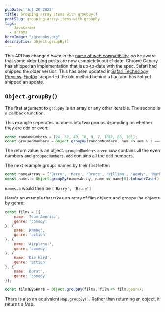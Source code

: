 ```yaml
---
pubDate: 'Jul 20 2023'
title: Grouping array items with groupBy()
postSlug: grouping-array-items-with-groupby
tags:
  - JavaScript
  - arrays
heroImage: "/groupby.png"
description: Object.groupBy()
---
```


This API has changed *twice* in the [name of web compatibility](https://github.com/tc39/proposal-array-grouping#why-static-methods), so be aware that some older blog posts are now completely out of date. Chrome Canary has shipped an implementation that is up-to-date with the spec. Safari had shipped the older version. This has been updated in [Safari Technology Preview](https://webkit.org/blog/14390/release-notes-for-safari-technology-preview-174/#:~:text=Renamed%20.groupByToMap()%20on%20Array%20to%20.groupBy()%20on%20Object%20and%20Map). [Firefox](https://caniuse.com/mdn-javascript_builtins_array_group) supported the old method behind a flag and has not yet shipped an update. 

## `Object.groupBy()`

The first argument to `groupBy` is an array or any other iterable. The second is a callback function. 

This example seperates numbers into two groups depending on whether they are odd or even:
```js
const randomNumbers = [24, 32, 49, 10, 9, 7, 1082, 88, 101];
const groupedNumbers = Object.groupBy(randomNumbers, num => num % 2 === 0 ? 'even' : 'odd');
```
The return value is an object. `groupedNumbers.even` now contains all the even numbers and `groupedNumbers.odd` contains all the odd numbers.

The next example groups names by their first letter:
```js
const namesArray = ['Barry', 'Mary', 'Bruce', 'William', 'Wendy', 'Mark'];
const names = Object.groupBy(namesArray, name => name[0].toLowerCase());
```
`names.b` would then be `['Barry', 'Bruce']`

Here's an example that takes an array of film objects and groups the objects by genre:
```js
const films = [{
    name: 'Team America',
    genre: 'comedy'
}, {
    name: 'Rambo',
    genre: 'action'
}, {
    name: 'Airplane!',
    genre: 'comedy'
}, {
    name: 'Die Hard',
    genre: 'action'
}, {
    name: 'Borat',
    genre: 'comedy'
}];

const filmsByGenre = Object.groupBy(films, film => film.genre);
```

There is also an equivalent `Map.groupBy()`. Rather than returning an object, it returns a Map.
